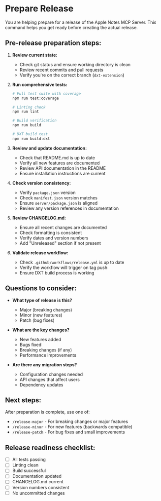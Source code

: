 # Prepare Release

You are helping prepare for a release of the Apple Notes MCP Server. This command helps you get ready before creating the actual release.

## Pre-release preparation steps:

1. **Review current state:**
   - Check git status and ensure working directory is clean
   - Review recent commits and pull requests
   - Verify you're on the correct branch (`dxt-extension`)

2. **Run comprehensive tests:**
   ```bash
   # Full test suite with coverage
   npm run test:coverage
   
   # Linting check
   npm run lint
   
   # Build verification
   npm run build
   
   # DXT build test
   npm run build:dxt
   ```

3. **Review and update documentation:**
   - Check that README.md is up to date
   - Verify all new features are documented
   - Review API documentation in the README
   - Ensure installation instructions are current

4. **Check version consistency:**
   - Verify `package.json` version
   - Check `manifest.json` version matches
   - Ensure `server/package.json` is aligned
   - Review any version references in documentation

5. **Review CHANGELOG.md:**
   - Ensure all recent changes are documented
   - Check formatting is consistent
   - Verify dates and version numbers
   - Add "Unreleased" section if not present

6. **Validate release workflow:**
   - Check `.github/workflows/release.yml` is up to date
   - Verify the workflow will trigger on tag push
   - Ensure DXT build process is working

## Questions to consider:

- **What type of release is this?**
  - Major (breaking changes)
  - Minor (new features)
  - Patch (bug fixes)

- **What are the key changes?**
  - New features added
  - Bugs fixed
  - Breaking changes (if any)
  - Performance improvements

- **Are there any migration steps?**
  - Configuration changes needed
  - API changes that affect users
  - Dependency updates

## Next steps:
After preparation is complete, use one of:
- `/release-major` - For breaking changes or major features
- `/release-minor` - For new features (backwards compatible)
- `/release-patch` - For bug fixes and small improvements

## Release readiness checklist:
- [ ] All tests passing
- [ ] Linting clean
- [ ] Build successful
- [ ] Documentation updated
- [ ] CHANGELOG.md current
- [ ] Version numbers consistent
- [ ] No uncommitted changes